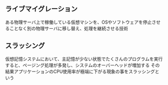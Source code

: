 ## ライブマイグレーション
ある物理サーバ上で稼働している仮想マシンを、OSやソフトウェアを停止させることなく別の物理サーバに移し替え、処理を継続させる技術


## スラッシング
仮想記憶システムにおいて、主記憶が少ない状態でたくさんのプログラムを実行すると、ページング処理が多発し、システムのオーバーヘッドが増加する
その結果アプリケーションのCPU使用率が極端に下がる現象の事をスラッシングという


